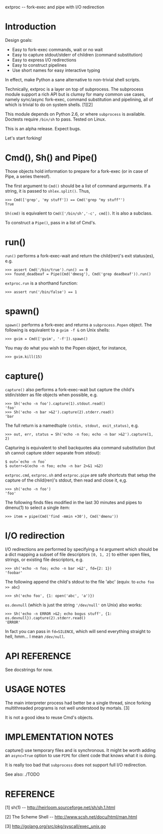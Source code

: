 extproc -- fork-exec and pipe with I/O redirection

Introduction
============

Design goals:

  * Easy to fork-exec commands, wait or no wait
  * Easy to capture stdout/stderr of children (command substitution)
  * Easy to express I/O redirections
  * Easy to construct pipelines
  * Use short names for easy interactive typing

In effect, make Python a sane alternative to non-trivial shell scripts.

Technically, extproc is a layer on top of subprocess. The subprocess
module support a rich API but is clumsy for many common use cases,
namely sync/async fork-exec, command substitution and pipelining,
all of which is trivial to do on system shells. [1][2]

This module depends on Python 2.6, or where `subprocess` is available.
Doctests require `/bin/sh` to pass. Tested on Linux.

This is an alpha release. Expect bugs.


Let's start forking!


Cmd(), Sh() and Pipe()
============================

Those objects hold information to prepare for a fork-exec (or in case of
Pipe, a series thereof).

The first argument to `Cmd()` should be a list of command argurments.
If a string, it is passed to `shlex.split()`.  Thus,

    >>> Cmd(['grep', 'my stuff']) == Cmd('grep "my stuff"')
    True

`Sh(cmd)` is equivalent to `Cmd(['/bin/sh','-c', cmd])`. It is also a subclass.

To construct a `Pipe()`, pass in a list of Cmd's.

run()
=====

`run()` performs a fork-exec-wait and return the child(ren)'s exit status(es), e.g.

    >>> assert Cmd('/bin/true').run() == 0
    >>> found_deadbeaf = Pipe(Cmd('dmesg'), Cmd('grep deadbeaf')).run()

`extproc.run` is a shorthand function:

    >>> assert run('/bin/false') == 1

spawn()
=======

`spawn()` performs a fork-exec and returns a `subprocess.Popen` object.
The following is equivalent to a `gvim -f &` on Unix shells:

    >>> gvim = Cmd(['gvim', '-f']).spawn()

You may do what you wish to the Popen object, for instance,

    >>> gvim.kill(15)

capture()
=========

`capture()` also performs a fork-exec-wait but capture the
child's stdin/stderr as file objects when possible, e.g.

    >>> Sh('echo -n foo').capture(1).stdout.read()
    'foo'
    >>> Sh('echo -n bar >&2').capture(2).stderr.read()
    'bar

The full return is a namedtuple `(stdin, stdout, exit_status)`, e.g.

    >>> out, err, status = Sh('echo -n foo; echo -n bar >&2').capture(1, 2)

Capturing is equivalent to shell backquotes aka command substitution
(but sh cannot capture stderr separate from stdout):

    $ out=`echo -n foo`
    $ outerr=$(echo -n foo; echo -n bar 2>&1 >&2)

`extproc.cmd`, `extproc.sh` and `extproc.pipe` are safe shortcuts that setup the capture
of the child(ren)'s stdout, then read and close it, e,g.

    >>> sh('echo -n foo')
    'foo'

The following finds files modified in the last 30 minutes and pipes to
dmenu(1) to select a single item:

    >>> item = pipe(Cmd('find -mmin +30'), Cmd('dmenu'))


I/O redirection
===============

I/O redirections are performed by specifying a `fd` argument which
should be a dict mapping a subset of file descriptors `[0, 1, 2]` to
either open files, strings, or existing file descriptors, e.g.

    >>> sh('echo -n foo; echo -n bar >&2', fd={2: 1})
    'foobar'

The following append the child's stdout to the file 'abc' (equiv. to `echo foo >> abc`)

    >>> sh('echo foo', {1: open('abc', 'a')})

`os.devnull` (which is just the string `'/dev/null'` on Unix) also works:

    >>> Sh('echo -n ERROR >&2; echo bogus stuff', {1: os.devnull}).capture(2).stderr.read()
    'ERROR'

In fact you can pass in `fd=SILENCE`, which will send everything
straight to hell, hmm... I mean `/dev/null`.


API REFERENCE
=============

See docstrings for now.


USAGE NOTES
===========

The main interpreter process had better be a single thread, since
forking multithreaded programs is not well understood by mortals. [3]

It is not a good idea to reuse Cmd's objects.


IMPLEMENTATION NOTES
====================

capture() use temporary files and is synchronous.  It might be worth
adding an `async=True` option to use `PIPE` for client code that knows
what it is doing.

It is really too bad that `subprocess` does not support full I/O redirection.

See also: ./TODO


REFERENCE
=========

[1] sh(1) -- http://heirloom.sourceforge.net/sh/sh.1.html

[2] The Scheme Shell -- http://www.scsh.net/docu/html/man.html

[3] http://golang.org/src/pkg/syscall/exec_unix.go
